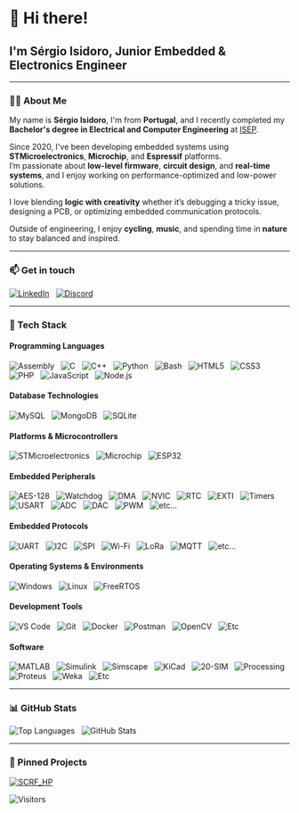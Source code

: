 # 👋 Hi there! 

## I'm Sérgio Isidoro, Junior Embedded & Electronics Engineer

---

### 🧑‍💻 About Me

My name is **Sérgio Isidoro**, I'm from **Portugal**, and I recently completed my **Bachelor's degree in Electrical and Computer Engineering** at [ISEP](https://www.isep.ipp.pt/Course/Course/23).

Since 2020, I've been developing embedded systems using **STMicroelectronics**, **Microchip**, and **Espressif** platforms.  
I’m passionate about **low-level firmware**, **circuit design**, and **real-time systems**, and I enjoy working on performance-optimized and low-power solutions.

I love blending **logic with creativity** whether it’s debugging a tricky issue, designing a PCB, or optimizing embedded communication protocols.

Outside of engineering, I enjoy **cycling**, **music**, and spending time in **nature** to stay balanced and inspired.

---

### 📫 Get in touch

[![LinkedIn](https://img.shields.io/badge/LinkedIn-blue?logo=linkedin)](https://www.linkedin.com/in/sergio-isidoro/)
&nbsp;
[![Discord](https://img.shields.io/badge/Discord-7289DA?logo=discord&logoColor=white)](https://discord.gg/2m7MY99G4a)

---

### 🧰 Tech Stack

#### Programming Languages
![Assembly](https://img.shields.io/badge/Assembly-555555)
&nbsp;
![C](https://img.shields.io/badge/C-00599C?style=flat&logo=c&logoColor=white)
&nbsp;
![C++](https://img.shields.io/badge/C++-00599C?style=flat&logo=c%2B%2B&logoColor=white)
&nbsp;
![Python](https://img.shields.io/badge/Python-3670A0?style=flat&logo=python&logoColor=white)
&nbsp;
![Bash](https://img.shields.io/badge/Bash-4EAA25?style=flat&logo=gnu-bash&logoColor=white)
&nbsp;
![HTML5](https://img.shields.io/badge/HTML5-E34F26?style=flat&logo=html5&logoColor=white)
&nbsp;
![CSS3](https://img.shields.io/badge/CSS3-1572B6?style=flat&logo=css3&logoColor=white)
&nbsp;
![PHP](https://img.shields.io/badge/PHP-777BB4?style=flat&logo=php&logoColor=white)
&nbsp;
![JavaScript](https://img.shields.io/badge/JavaScript-F7DF1E?style=flat&logo=javascript&logoColor=black)
&nbsp;
![Node.js](https://img.shields.io/badge/Node.js-339933?style=flat&logo=node.js&logoColor=white)

#### Database Technologies
![MySQL](https://img.shields.io/badge/MySQL-4479A1?style=flat&logo=mysql&logoColor=white)
&nbsp;
![MongoDB](https://img.shields.io/badge/MongoDB-47A248?style=flat&logo=mongodb&logoColor=white)
&nbsp;
![SQLite](https://img.shields.io/badge/SQLite-003B57?style=flat&logo=sqlite&logoColor=white)

#### Platforms & Microcontrollers
![STMicroelectronics](https://img.shields.io/badge/STMicroelectronics-blue?style=flat&logo=stmicroelectronics&logoColor=white)
&nbsp;
![Microchip](https://img.shields.io/badge/Microchip-red?style=flat&logo=microchip&logoColor=white)
&nbsp;
![ESP32](https://img.shields.io/badge/Espressif-008080?style=flat&logo=espressif&logoColor=white)

#### Embedded Peripherals
![AES-128](https://img.shields.io/badge/AES--128-228B22?style=flat)
&nbsp;
![Watchdog](https://img.shields.io/badge/Watchdog-DC143C?style=flat)
&nbsp;
![DMA](https://img.shields.io/badge/DMA-9932CC?style=flat)
&nbsp;
![NVIC](https://img.shields.io/badge/NVIC-708090?style=flat)
&nbsp;
![RTC](https://img.shields.io/badge/RTC-006400?style=flat)
&nbsp;
![EXTI](https://img.shields.io/badge/EXTI-FF4500?style=flat)
&nbsp;
![Timers](https://img.shields.io/badge/Timers-4682B4?style=flat)
&nbsp;
![USART](https://img.shields.io/badge/USART-1E90FF?style=flat)
&nbsp;
![ADC](https://img.shields.io/badge/ADC-4682B4?style=flat)
&nbsp;
![DAC](https://img.shields.io/badge/DAC-9370DB?style=flat)
&nbsp;
![PWM](https://img.shields.io/badge/PWM-FF8C00?style=flat)
&nbsp;
![etc...](https://img.shields.io/badge/etc...-777777?style=flat)

#### Embedded Protocols
![UART](https://img.shields.io/badge/UART-007ACC?style=flat)
&nbsp;
![I2C](https://img.shields.io/badge/I2C-003B57?style=flat)
&nbsp;
![SPI](https://img.shields.io/badge/SPI-00686D?style=flat)
&nbsp;
![Wi-Fi](https://img.shields.io/badge/Wi--Fi-000000?style=flat&logo=wi-fi&logoColor=white)
&nbsp;
![LoRa](https://img.shields.io/badge/LoRa-00A9A5?style=flat)
&nbsp;
![MQTT](https://img.shields.io/badge/MQTT-660066?style=flat)
&nbsp;
![etc...](https://img.shields.io/badge/etc...-777777?style=flat)

#### Operating Systems & Environments
![Windows](https://img.shields.io/badge/Windows-0078D6?style=flat&logo=windows&logoColor=white)
&nbsp;
![Linux](https://img.shields.io/badge/Linux-FCC624?style=flat&logo=linux&logoColor=black)
&nbsp;
![FreeRTOS](https://img.shields.io/badge/FreeRTOS-003865?style=flat&logo=freertos&logoColor=white)

#### Development Tools
![VS Code](https://img.shields.io/badge/VS_Code-007ACC?style=flat&logo=visualstudiocode&logoColor=white)
&nbsp;
![Git](https://img.shields.io/badge/Git-F05032?style=flat&logo=git&logoColor=white)
&nbsp;
![Docker](https://img.shields.io/badge/Docker-2496ED?style=flat&logo=docker&logoColor=white)
&nbsp;
![Postman](https://img.shields.io/badge/Postman-FF6C37?style=flat&logo=postman&logoColor=white)
&nbsp;
![OpenCV](https://img.shields.io/badge/OpenCV-5C3EE8?style=flat&logo=opencv&logoColor=white)
&nbsp;
![Etc](https://img.shields.io/badge/etc...-777777?style=flat)

#### Software
![MATLAB](https://img.shields.io/badge/MATLAB-0076A8?style=flat)
&nbsp;
![Simulink](https://img.shields.io/badge/Simulink-FF7300?style=flat)
&nbsp;
![Simscape](https://img.shields.io/badge/Simscape-8A2BE2?style=flat)
&nbsp;
![KiCad](https://img.shields.io/badge/KiCad-223344?style=flat&logo=kicad&logoColor=white)
&nbsp;
![20-SIM](https://img.shields.io/badge/20--SIM-FF6C37?style=flat&logo=simulink&logoColor=white)
&nbsp;
![Processing](https://img.shields.io/badge/Processing-0096D8?style=flat&logo=processingfoundation&logoColor=white)
&nbsp;
![Proteus](https://img.shields.io/badge/Proteus-1A1A1A?style=flat&logo=&logoColor=white)
&nbsp;
![Weka](https://img.shields.io/badge/Weka-007396?style=flat&logo=weka&logoColor=white)
&nbsp;
![Etc](https://img.shields.io/badge/etc...-777777?style=flat)

---

### 📊 GitHub Stats

![Top Languages](https://github-readme-stats.vercel.app/api/top-langs/?username=manoper93&layout=donut&theme=github_dark&langs_count=20)
&nbsp;
![GitHub Stats](https://github-readme-stats.vercel.app/api?username=manoper93&show_icons=true&theme=github_dark&count_private=true&hide=issues,contribs)

---

### 📌 Pinned Projects

[![SCRF_HP](https://github-readme-stats.vercel.app/api/pin/?username=manoper93&repo=SCRF_HP&theme=github_dark)](https://github.com/manoper93/SCRF_HP)


![Visitors](https://visitor-badge.laobi.icu/badge?page_id=manoper93.SCRF_HP)
